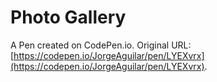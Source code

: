 # Photo Gallery

A Pen created on CodePen.io. Original URL: [https://codepen.io/JorgeAguilar/pen/LYEXvrx](https://codepen.io/JorgeAguilar/pen/LYEXvrx).

